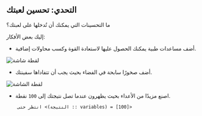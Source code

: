## التحدي: تحسين لعبتك

ما التحسينات التي يمكنك أن تُدخلها على لعبتك؟

إليك بعض الأفكار:

+ أضف مساعدات طبية يمكنك الحصول عليها لاستعادة القوة وكسب محاولات إضافية.

![لقطة شاشة](images/invaders-aid.png)

+ أضف صخورًا سابحة في الفضاء بحيث يجب أن تتفاداها سفينتك.

![لقطة الشاشة](images/invaders-rocks.png)

+ اصنع مزيدًا من الأعداء بحيث يظهرون عندما تصل نتيجتك إلى `100` نقطة.

```blocks3
    انتظر حتى <(النتيجة :: variables) = [100]>
```